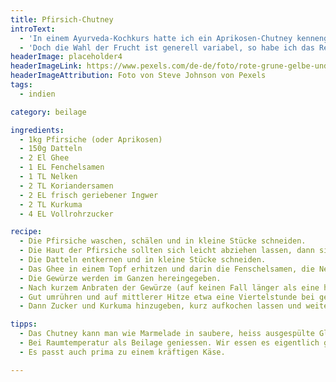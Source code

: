 ```yaml
---
title: Pfirsich-Chutney
introText:
  - 'In einem Ayurveda-Kochkurs hatte ich ein Aprikosen-Chutney kennengelernt, das wir danach häufig selber gemacht haben.'
  - 'Doch die Wahl der Frucht ist generell variabel, so habe ich das Rezept diesmal mit Pfirsichen gemacht. Eine Freundin hatte uns mehrere Kilogramm frischer Pfirsiche geschenkt. Die mussten ja gebührend verarbeitet werden.'
headerImage: placeholder4
headerImageLink: https://www.pexels.com/de-de/foto/rote-grune-gelbe-und-blaue-abstrakte-malerei-1283208/
headerImageAttribution: Foto von Steve Johnson von Pexels
tags:
  - indien

category: beilage

ingredients:
  - 1kg Pfirsiche (oder Aprikosen)
  - 150g Datteln
  - 2 El Ghee
  - 1 EL Fenchelsamen
  - 1 TL Nelken
  - 2 TL Koriandersamen
  - 2 EL frisch geriebener Ingwer
  - 2 TL Kurkuma
  - 4 EL Vollrohrzucker

recipe:
  - Die Pfirsiche waschen, schälen und in kleine Stücke schneiden.
  - Die Haut der Pfirsiche sollten sich leicht abziehen lassen, dann sind sie reif. Wenn sie schon vorher verarbeitet werden sollen – wovon ich abrate -, dann kann man die Pfirsiche kurz in kochendes Wasser legen und dann abziehen.
  - Die Datteln entkernen und in kleine Stücke schneiden.
  - Das Ghee in einem Topf erhitzen und darin die Fenschelsamen, die Nelken und den Koriandersamen erhitzen.
  - Die Gewürze werden im Ganzen hereingegeben.
  - Nach kurzem Anbraten der Gewürze (auf keinen Fall länger als eine halbe Minute, sonst verbrennen sie), die Datteln und die Pfirsiche hinzugeben.
  - Gut umrühren und auf mittlerer Hitze etwa eine Viertelstunde bei geschlossenem Deckel köcheln lassen.
  - Dann Zucker und Kurkuma hinzugeben, kurz aufkochen lassen und weiter ohne Deckel einkochen lassen.

tipps:
  - Das Chutney kann man wie Marmelade in saubere, heiss ausgespülte Gläser abfüllen oder einfrieren.
  - Bei Raumtemperatur als Beilage geniessen. Wir essen es eigentlich gerne zu einem leckeren Dal.
  - Es passt auch prima zu einem kräftigen Käse.

---
```

